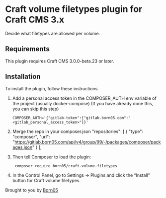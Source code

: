 # Craft volume filetypes plugin for Craft CMS 3.x

Decide what filetypes are allowed per volume.

## Requirements

This plugin requires Craft CMS 3.0.0-beta.23 or later.

## Installation

To install the plugin, follow these instructions.

1.  Add a personal access token in the COMPOSER_AUTH env variable of the project (usually docker-compose) (If you have already done this, you can skip this step)

        COMPOSER_AUTH='{"gitlab-token":{"gitlab.born05.com":"<gitlab_personal_access_token>"}}'

2.  Merge the repo in your composer.json
        "repositories": [
            {
                "type": "composer",
                "url": "https://gitlab.born05.com/api/v4/group/99/-/packages/composer/packages.json"
            }
        ],

3. Then tell Composer to load the plugin:

        composer require born05/craft-volume-filetypes

4. In the Control Panel, go to Settings → Plugins and click the “Install” button for Craft volume filetypes.


Brought to you by [Born05](https://born05.com)
